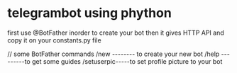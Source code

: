 # telegrambot using phython 


first use @BotFather inorder to create your bot
then it gives HTTP API  and copy it on your constants.py file 



// some BotFather commands 
  /new -------- to create your new bot
  /help ---------to get some guides
  /setuserpic-----to set profile picture to your bot
